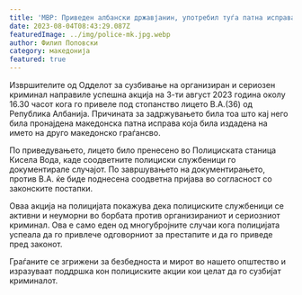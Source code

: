 ```yaml
---
title: 'МВР: Приведен албански државјанин, употребил туѓа патна исправа - 04 АВГУСТ 2023'
date: 2023-08-04T08:43:29.087Z
featuredImage: ../img/police-mk.jpg.webp
author: Филип Поповски
category: македонија
featured: true
---
```

Извршителите од Одделот за сузбивање на организиран и сериозен криминал направиле успешна акција на 3-ти август 2023 година околу 16.30 часот кога го привеле под стопанство лицето В.А.(36) од Република Албанија. Причината за задржувањето била тоа што кај него била пронајдена македонска патна исправа која била издадена на името на друго македонско граѓансво.

По приведувањето, лицето било пренесено во Полициската станица Кисела Вода, каде соодветните полициски службеници го документирале случајот. По завршувањето на документирањето, против В.А. ќе биде поднесена соодветна пријава во согласност со законските постапки.

Оваа акција на полицијата покажува дека полициските службеници се активни и неуморни во борбата против организираниот и сериозниот криминал. Ова е само еден од многубројните случаи кога полицијата успеала да го привлече одговорниот за престапите и да го приведе пред законот.

Граѓаните се згрижени за безбедноста и мирот во нашето општество и изразуваат поддршка кон полициските акции кои целат да го сузбијат криминалот.
